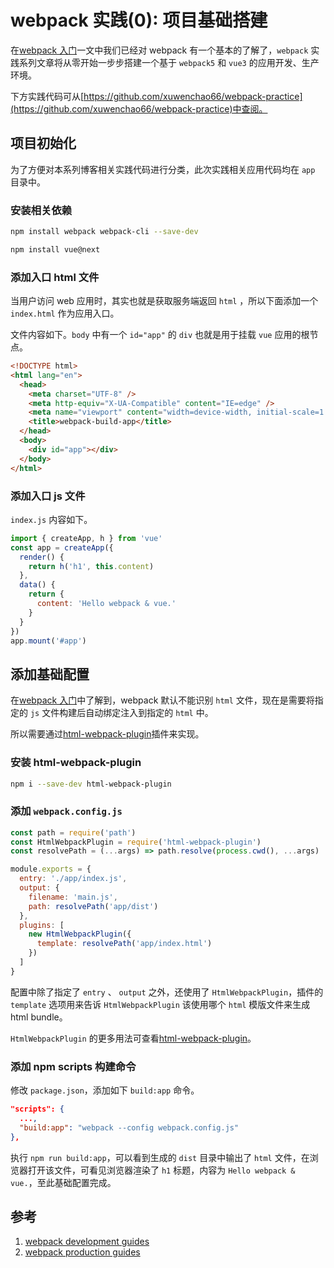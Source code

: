 # webpack 实践(0): 项目基础搭建

在[webpack 入门](/blogs/webpack-introduction.html)一文中我们已经对 webpack 有一个基本的了解了，`webpack` 实践系列文章将从零开始一步步搭建一个基于 `webpack5` 和 `vue3` 的应用开发、生产环境。

下方实践代码可从[https://github.com/xuwenchao66/webpack-practice](https://github.com/xuwenchao66/webpack-practice)中查阅。

## 项目初始化

为了方便对本系列博客相关实践代码进行分类，此次实践相关应用代码均在 `app` 目录中。

### 安装相关依赖

```sh
npm install webpack webpack-cli --save-dev
```

```sh
npm install vue@next
```

### 添加入口 html 文件

当用户访问 web 应用时，其实也就是获取服务端返回 `html` ，所以下面添加一个 `index.html` 作为应用入口。

文件内容如下。`body` 中有一个 `id="app"` 的 `div` 也就是用于挂载 `vue` 应用的根节点。

```html
<!DOCTYPE html>
<html lang="en">
  <head>
    <meta charset="UTF-8" />
    <meta http-equiv="X-UA-Compatible" content="IE=edge" />
    <meta name="viewport" content="width=device-width, initial-scale=1.0" />
    <title>webpack-build-app</title>
  </head>
  <body>
    <div id="app"></div>
  </body>
</html>
```

### 添加入口 js 文件

`index.js` 内容如下。

```js
import { createApp, h } from 'vue'
const app = createApp({
  render() {
    return h('h1', this.content)
  },
  data() {
    return {
      content: 'Hello webpack & vue.'
    }
  }
})
app.mount('#app')
```

## 添加基础配置

在[webpack 入门](/blogs/webpack-introduction.html)中了解到，webpack 默认不能识别 `html` 文件，现在是需要将指定的 `js` 文件构建后自动绑定注入到指定的 `html` 中。

所以需要通过[html-webpack-plugin](https://github.com/jantimon/html-webpack-plugin)插件来实现。

### 安装 html-webpack-plugin

```sh
npm i --save-dev html-webpack-plugin
```

### 添加 `webpack.config.js`

```js
const path = require('path')
const HtmlWebpackPlugin = require('html-webpack-plugin')
const resolvePath = (...args) => path.resolve(process.cwd(), ...args)

module.exports = {
  entry: './app/index.js',
  output: {
    filename: 'main.js',
    path: resolvePath('app/dist')
  },
  plugins: [
    new HtmlWebpackPlugin({
      template: resolvePath('app/index.html')
    })
  ]
}
```

配置中除了指定了 `entry` 、 `output` 之外，还使用了 `HtmlWebpackPlugin`，插件的 `template` 选项用来告诉 `HtmlWebpackPlugin` 该使用哪个 `html` 模版文件来生成 html bundle。

`HtmlWebpackPlugin` 的更多用法可查看[html-webpack-plugin](https://github.com/jantimon/html-webpack-plugin)。

### 添加 npm scripts 构建命令

修改 `package.json`，添加如下 `build:app` 命令。

```json
"scripts": {
  ...,
  "build:app": "webpack --config webpack.config.js"
},
```

执行 `npm run build:app`，可以看到生成的 `dist` 目录中输出了 `html` 文件，在浏览器打开该文件，可看见浏览器渲染了 `h1` 标题，内容为 `Hello webpack & vue.`，至此基础配置完成。

## 参考

1. [webpack development guides](https://webpack.js.org/guides/development/)
2. [webpack production guides](https://webpack.js.org/guides/production/)

